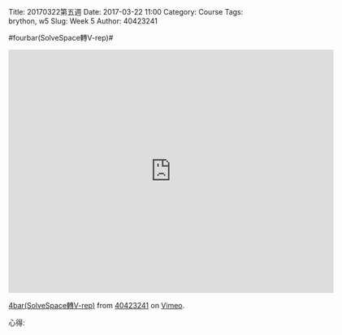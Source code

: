 Title: 20170322第五週
Date: 2017-03-22 11:00
Category: Course
Tags: brython, w5
Slug: Week 5
Author: 40423241

#fourbar(SolveSpace轉V-rep)#

<iframe src="https://player.vimeo.com/video/209503575" width="640" height="480" frameborder="0" webkitallowfullscreen mozallowfullscreen allowfullscreen></iframe>
<p><a href="https://vimeo.com/209503575">4bar(SolveSpace轉V-rep)</a> from <a href="https://vimeo.com/user63213368">40423241</a> on <a href="https://vimeo.com">Vimeo</a>.</p>

心得: